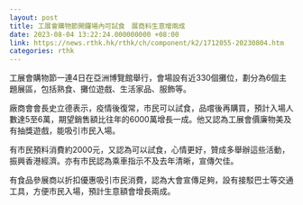 ```yaml
---
layout: post
title: 工展會購物節開鑼場內可試食　展商料生意增兩成
date: 2023-08-04 13:22:24.000000000 +08:00
link: https://news.rthk.hk/rthk/ch/component/k2/1712055-20230804.htm
categories: rthk
---
```


工展會購物節一連4日在亞洲博覽館舉行，會場設有近330個攤位，劃分為6個主題展區，包括熟食、攤位遊戲、生活家品、服飾等。

廠商會會長史立德表示，疫情後復常，市民可以試食，品嚐後再購買，預計入場人數達5至6萬，期望銷售額比往年的6000萬增長一成。他又認為工展會價廉物美及有抽獎遊戲，能吸引市民入場。

有市民預料消費約2000元，又認為可以試食，心情更好，贊成多舉辦這些活動，振興香港經濟。亦有市民認為乘車指示不及去年清晰，宣傳欠佳。

有食品參展商以折扣優惠吸引市民消費，認為大會宣傳足夠，設有接駁巴士等交通工具，方便市民入場，預計生意額會增長兩成。
